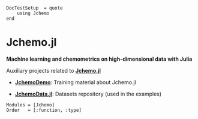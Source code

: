 ```@meta
DocTestSetup  = quote
    using Jchemo
end
```

# Jchemo.jl
**Machine learning and chemometrics on high-dimensional data with Julia**

Auxiliary projects related to [**Jchemo.jl**](https://github.com/mlesnoff/Jchemo.jl)

- [**JchemoDemo**](https://github.com/mlesnoff/JchemoDemo): Training material about Jchemo.jl

- [**JchemoData.jl**](https://github.com/mlesnoff/JchemoData.jl): Datasets repository (used in the examples)

```@autodocs
Modules = [Jchemo]
Order   = [:function, :type]
```

